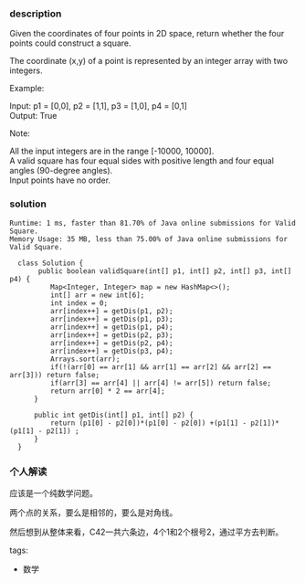 ### description    
  Given the coordinates of four points in 2D space, return whether the four points could construct a square.  
    
  The coordinate (x,y) of a point is represented by an integer array with two integers.  
    
  Example:  
    
  Input: p1 = [0,0], p2 = [1,1], p3 = [1,0], p4 = [0,1]  
  Output: True  
     
    
  Note:  
    
  All the input integers are in the range [-10000, 10000].  
  A valid square has four equal sides with positive length and four equal angles (90-degree angles).  
  Input points have no order.  
### solution    
```    
Runtime: 1 ms, faster than 81.70% of Java online submissions for Valid Square.  
Memory Usage: 35 MB, less than 75.00% of Java online submissions for Valid Square.  
  
  class Solution {  
       public boolean validSquare(int[] p1, int[] p2, int[] p3, int[] p4) {  
          Map<Integer, Integer> map = new HashMap<>();  
          int[] arr = new int[6];  
          int index = 0;  
          arr[index++] = getDis(p1, p2);  
          arr[index++] = getDis(p1, p3);  
          arr[index++] = getDis(p1, p4);  
          arr[index++] = getDis(p2, p3);  
          arr[index++] = getDis(p2, p4);  
          arr[index++] = getDis(p3, p4);  
          Arrays.sort(arr);  
          if(!(arr[0] == arr[1] && arr[1] == arr[2] && arr[2] == arr[3])) return false;  
          if(arr[3] == arr[4] || arr[4] != arr[5]) return false;  
          return arr[0] * 2 == arr[4];  
      }  
    
      public int getDis(int[] p1, int[] p2) {  
          return (p1[0] - p2[0])*(p1[0] - p2[0]) +(p1[1] - p2[1])*(p1[1] - p2[1]) ;  
      }  
  }  
```    
    
### 个人解读    
  应该是一个纯数学问题。  
    
  两个点的关系，要么是相邻的，要么是对角线。  
    
  然后想到从整体来看，C42一共六条边，4个1和2个根号2，通过平方去判断。  
    
tags:    
  -  数学  
